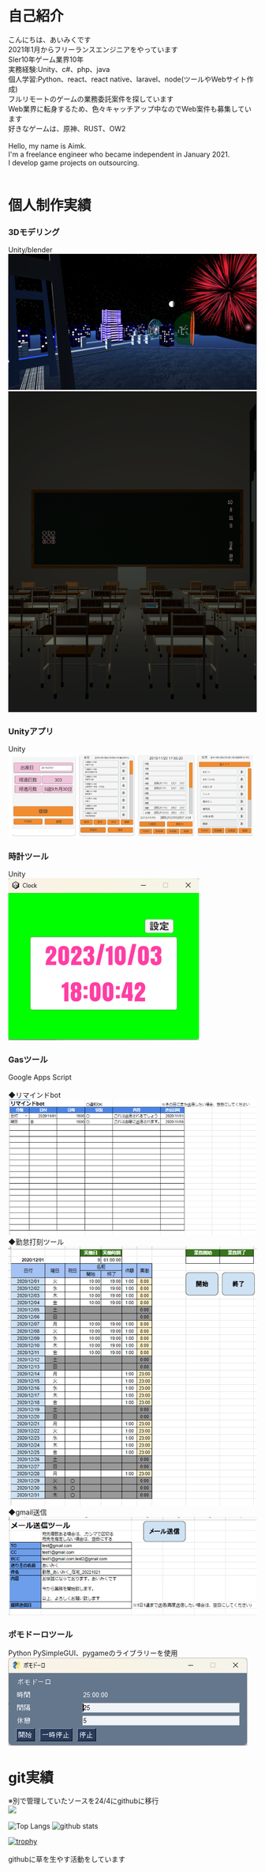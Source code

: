 # 自己紹介
こんにちは、あいみくです<br />
2021年1月からフリーランスエンジニアをやっています<br />
SIer10年ゲーム業界10年<br />
実務経験:Unity、c#、php、java<br />
個人学習:Python、react、react native、laravel、node(ツールやWebサイト作成)<br />
フルリモートのゲームの業務委託案件を探しています<br />
Web業界に転身するため、色々キャッチアップ中なのでWeb案件も募集しています<br />
好きなゲームは、原神、RUST、OW2<br /><br />
Hello, my name is Aimk.<br />
I'm a freelance engineer who became independent in January 2021.<br />
I develop game projects on outsourcing.<br /><br />

# 個人制作実績

### 3Dモデリング
Unity/blender<br />
![image](https://github.com/aimkbiz/aimkbiz/blob/main/portfolio/aimkbiz_unity1.png)<br />
![image](https://github.com/aimkbiz/aimkbiz/blob/main/portfolio/aimkbiz_unity2.png)

### Unityアプリ
Unity<br />
![image](https://github.com/aimkbiz/aimkbiz/blob/main/portfolio/unity_app1.png)

### 時計ツール
Unity<br />
![image](https://github.com/aimkbiz/aimkbiz/blob/main/portfolio/clocktool.png)


### Gasツール
Google Apps Script<br /><br />
◆リマインドbot<br />
![image](https://github.com/aimkbiz/aimkbiz/blob/main/portfolio/aimkbiz_tool1.png)<br />
◆勤怠打刻ツール<br />
![image](https://github.com/aimkbiz/aimkbiz/blob/main/portfolio/aimkbiz_tool2.png)<br />
◆gmail送信<br />
![image](https://github.com/aimkbiz/aimkbiz/blob/main/portfolio/aimkbiz_tool3.png)<br />



### ポモドーロツール
Python PySimpleGUI、pygameのライブラリーを使用<br />
![image](https://github.com/aimkbiz/aimkbiz/blob/main/portfolio/pygame.png)

# git実績
※別で管理していたソースを24/4にgithubに移行<br />
![](https://github-profile-summary-cards.vercel.app/api/cards/profile-details?username=aimkbiz&theme=2077)

<p align="left"> 
  <img alt="Top Langs" height="150px" src="https://github-readme-stats.vercel.app/api/top-langs/?username=aimkbiz&layout=compact&show_icons=true" />
  <img alt="github stats" height="150px" src="https://github-readme-stats.vercel.app/api?username=aimkbiz&theme=onedark&show_icons=ture" />
</p>

[![trophy](https://github-profile-trophy.vercel.app/?username=aimkbiz)](https://github.com/ryo-ma/github-profile-trophy)
<br /><br />
githubに草を生やす活動をしています<br />
<!--
**aimkbiz/aimkbiz** is a ✨ _special_ ✨ repository because its `README.md` (this file) appears on your GitHub profile.

Here are some ideas to get you started:

- 🔭 I’m currently working on ...
- 🌱 I’m currently learning ...
- 👯 I’m looking to collaborate on ...
- 🤔 I’m looking for help with ...
- 💬 Ask me about ...
- 📫 How to reach me: ...
- 😄 Pronouns: ...
- ⚡ Fun fact: ...
-->

